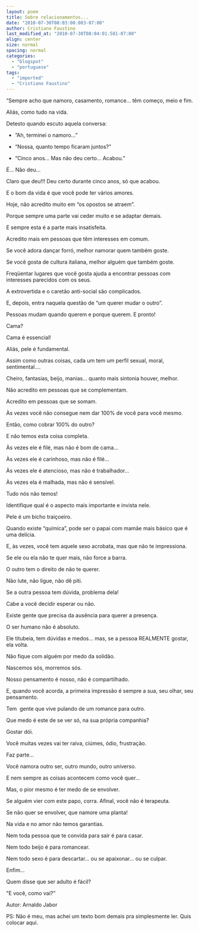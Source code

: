 ```yaml
---
layout: poem
title: Sobre relacionamentos...
date: "2010-07-30T08:03:00.003-07:00"
author: Cristiano Faustino
last_modified_at: "2010-07-30T08:04:01.581-07:00"
align: center
size: normal
spacing: normal
categories:
  - "blogspot"
  - "portuguese"
tags:
  - "imported"
  - "Cristiano Faustino"
---
```


“Sempre acho que namoro, casamento, romance… têm começo, meio e fim.

Aliás, como tudo na vida.

Detesto quando escuto aquela conversa:

- “Ah, terminei o namoro…”

- “Nossa, quanto tempo ficaram juntos?”

- “Cinco anos… Mas não deu certo… Acabou.”

É… Não deu…

Claro que deu!!! Deu certo durante cinco anos, só que acabou.

E o bom da vida é que você pode ter vários amores.

Hoje, não acredito muito em “os opostos se atraem”.

Porque sempre uma parte vai ceder muito e se adaptar demais.

E sempre esta é a parte mais insatisfeita.

Acredito mais em pessoas que têm interesses em comum.

Se você adora dançar forró, melhor namorar quem também goste.

Se você gosta de cultura italiana, melhor alguém que também goste.

Freqüentar lugares que você gosta ajuda a encontrar pessoas com interesses parecidos com os seus.

A extrovertida e o caretão anti-social são complicados.

E, depois, entra naquela questão de “um querer mudar o outro”.

Pessoas mudam quando querem e porque querem. E pronto!

Cama?

Cama é essencial!

Aliás, pele é fundamental.

Assim como outras coisas, cada um tem um perfil sexual, moral, sentimental….

Cheiro, fantasias, beijo, manias… quanto mais sintonia houver, melhor.

Não acredito em pessoas que se complementam.

Acredito em pessoas que se somam.

Às vezes você não consegue nem dar 100% de você para você mesmo.

Então, como cobrar 100% do outro?

E não temos esta coisa completa.

Às vezes ele é filé, mas não é bom de cama…

Às vezes ele é carinhoso, mas não é filé…

Às vezes ele é atencioso, mas não é trabalhador…

Às vezes ela é malhada, mas não é sensível.

Tudo nós não temos!

Identifique qual é o aspecto mais importante e invista nele.

Pele é um bicho traiçoeiro.

Quando existe “química”, pode ser o papai com mamãe mais básico que é uma delícia.

E, às vezes, você tem aquele sexo acrobata, mas que não te impressiona.

Se ele ou ela não te quer mais, não force a barra.

O outro tem o direito de não te querer.

Não lute, não ligue, não dê piti.

Se a outra pessoa tem dúvida, problema dela!

Cabe a você decidir esperar ou não.

Existe gente que precisa da ausência para querer a presença.

O ser humano não é absoluto.

Ele titubeia, tem dúvidas e medos… mas, se a pessoa REALMENTE gostar, ela volta.

Não fique com alguém por medo da solidão.

Nascemos sós, morremos sós.

Nosso pensamento é nosso, não é compartilhado.

E, quando você acorda, a primeira impressão é sempre a sua, seu olhar, seu pensamento.

Tem  gente que vive pulando de um romance para outro.

Que medo é este de se ver só, na sua própria companhia?

Gostar dói.

Você muitas vezes vai ter raiva, ciúmes, ódio, frustração.

Faz parte…

Você namora outro ser, outro mundo, outro universo.

E nem sempre as coisas acontecem como você quer…

Mas, o pior mesmo é ter medo de se envolver.

Se alguém vier com este papo, corra. Afinal, você não é terapeuta.

Se não quer se envolver, que namore uma planta!

Na vida e no amor não temos garantias.

Nem toda pessoa que te convida para sair é para casar.

Nem todo beijo é para romancear.

Nem todo sexo é para descartar… ou se apaixonar… ou se culpar.

Enfim…

Quem disse que ser adulto é fácil?

"E você, como vai?”

Autor: Arnaldo Jabor

PS: Não é meu, mas achei um texto bom demais pra simplesmente ler. Quis colocar aqui.